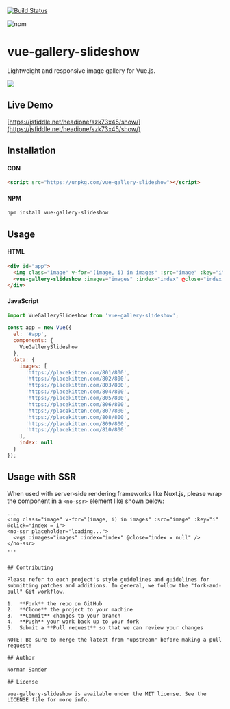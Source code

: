 [![Build Status](https://travis-ci.org/KitchenStories/vue-gallery-slideshow.svg?branch=master)](https://travis-ci.org/KitchenStories/vue-gallery-slideshow)

![npm](https://img.shields.io/npm/dt/vue-gallery-slideshow.svg)

# vue-gallery-slideshow

Lightweight and responsive image gallery for Vue.js.

![](https://github.com/KitchenStories/vue-gallery-slideshow/blob/master/images/demo.gif)

## Live Demo

[https://jsfiddle.net/headione/szk73x45/show/](https://jsfiddle.net/headione/szk73x45/show/)

## Installation

#### CDN

```html
<script src="https://unpkg.com/vue-gallery-slideshow"></script>
```

#### NPM

```bash
npm install vue-gallery-slideshow
```

## Usage

#### HTML

```html
<div id="app">
  <img class="image" v-for="(image, i) in images" :src="image" :key="i" @click="index = i">
  <vue-gallery-slideshow :images="images" :index="index" @close="index = null"></vue-gallery-slideshow>
</div>
```

#### JavaScript

```javascript
import VueGallerySlideshow from 'vue-gallery-slideshow';

const app = new Vue({
  el: '#app',
  components: {
    VueGallerySlideshow
  },
  data: {
    images: [
      'https://placekitten.com/801/800',
      'https://placekitten.com/802/800',
      'https://placekitten.com/803/800',
      'https://placekitten.com/804/800',
      'https://placekitten.com/805/800',
      'https://placekitten.com/806/800',
      'https://placekitten.com/807/800',
      'https://placekitten.com/808/800',
      'https://placekitten.com/809/800',
      'https://placekitten.com/810/800'
    ],
    index: null
  }
});
```

## Usage with SSR

When used with server-side rendering frameworks like Nuxt.js, please wrap the component in a `<no-ssr>` element like shown below:

```
...
<img class="image" v-for="(image, i) in images" :src="image" :key="i" @click="index = i">
<no-ssr placeholder="loading...">
  <vgs :images="images" :index="index" @close="index = null" />
</no-ssr>
...


## Contributing

Please refer to each project's style guidelines and guidelines for submitting patches and additions. In general, we follow the "fork-and-pull" Git workflow.

1.  **Fork** the repo on GitHub
2.  **Clone** the project to your machine
3.  **Commit** changes to your branch
4.  **Push** your work back up to your fork
5.  Submit a **Pull request** so that we can review your changes

NOTE: Be sure to merge the latest from "upstream" before making a pull request!

## Author

Norman Sander

## License

vue-gallery-slideshow is available under the MIT license. See the LICENSE file for more info.
